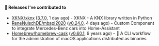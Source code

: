 #### 🔭 Releases I've contributed to

- [XKNX/xknx](https://github.com/XKNX/xknx) ([3.7.0](https://github.com/XKNX/xknx/releases/tag/3.7.0), 1 day ago) - XKNX - A KNX library written in Python
- [ReneNulschDE/mbapi2020](https://github.com/ReneNulschDE/mbapi2020) ([v0.24.0](https://github.com/ReneNulschDE/mbapi2020/releases/tag/v0.24.0), 4 days ago) - Custom Component to integrate Mercedes-Benz cars into Home-Assistant
- [Homebrew/homebrew-cask](https://github.com/Homebrew/homebrew-cask) ([v0.60.1](https://github.com/Homebrew/homebrew-cask/releases/tag/v0.60.1), 9 years ago) - 🍻 A CLI workflow for the administration of macOS applications distributed as binaries
